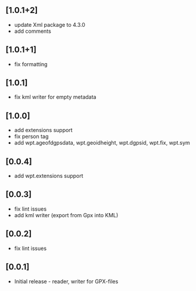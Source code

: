 ## [1.0.1+2] 

* update Xml package to 4.3.0
* add comments

## [1.0.1+1] 

* fix formatting

## [1.0.1] 

* fix kml writer for empty metadata

## [1.0.0] 

* add extensions support
* fix person tag
* add wpt.ageofdgpsdata, wpt.geoidheight, wpt.dgpsid, wpt.fix, wpt.sym

## [0.0.4] 

* add wpt.extensions support

## [0.0.3] 

* fix lint issues
* add kml writer (export from Gpx into KML)

## [0.0.2] 

* fix lint issues

## [0.0.1] 

* Initial release - reader, writer for GPX-files
